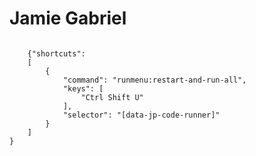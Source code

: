 # Jamie Gabriel




<code>
	{"shortcuts": 
    [
        {
            "command": "runmenu:restart-and-run-all",
            "keys": [
                "Ctrl Shift U"
            ],
            "selector": "[data-jp-code-runner]"
        }
    ]
}
</code>